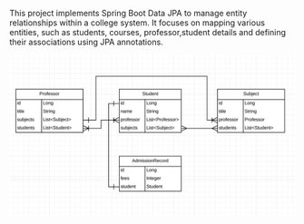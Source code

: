 This project implements Spring Boot Data JPA to manage entity relationships within a college system. It focuses on mapping various entities, such as students, courses, professor,student details and defining their associations using JPA annotations.

![alt text](https://github.com/Roshankumar0808/College_Management_System/blob/1aff2b6f03461c473154acb36c529f43b4dd8d3a/college_management_mapping.png)
